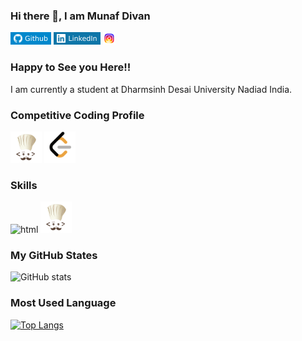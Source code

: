 ### Hi there 👋, I am Munaf Divan

[<img src='https://github.com/divan1920/divan1920/blob/main/github.svg' alt='github' height='20'>](https://github.com/divan1920)  [<img src='https://github.com/divan1920/divan1920/blob/main/LinkedIn.svg' alt='linkedin' height='20'>](https://www.linkedin.com/in/munaf-divan-a031a51a0/)  [<img src='https://github.com/divan1920/divan1920/blob/main/instagram.svg' alt='instagram' height='20'>](https://www.instagram.com/__munaf__divan__/)

### Happy to See you Here!!

I am currently a student at Dharmsinh Desai University Nadiad India.

### Competitive Coding Profile
 
[<img src='https://github.com/divan1920/divan1920/blob/main/codechef-icon.png' alt='codechef' height='50'>](https://www.codechef.com/users/divan_1920)
[<img src='https://github.com/divan1920/divan1920/blob/main/Leetcode-icon.png' alt='leetcode' height='50'>](https://leetcode.com/divan_1920/) 

### Skills
<img src='https://user-images.githubusercontent.com/74142459/159950682-05996ac2-1e4d-4d08-ac61-145939215dfc.png' alt='html' height='50'>
<img src='https://github.com/divan1920/divan1920/blob/main/codechef-icon.png' alt='codechef' height='50'> 

### My GitHub States

![GitHub stats](https://github-readme-stats.vercel.app/api?username=divan1920&show_icons=true&theme=radical)  

### Most Used Language

[![Top Langs](https://github-readme-stats.vercel.app/api/top-langs/?username=divan1920&show_icons=true&theme=radical)](https://github.com/anuraghazra/github-readme-stats)

